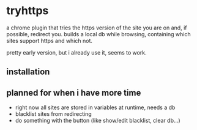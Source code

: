 # tryhttps

a chrome plugin that tries the https version of the site you are on and, if possible, redirect you.
builds a local db while browsing, containing which sites support https and which not.

pretty early version, but i already use it, seems to work.

## installation



## planned for when i have more time

 * right now all sites are stored in variables at runtime, needs a db
 * blacklist sites from redirecting
 * do something with the button (like show/edit blacklist, clear db...)
